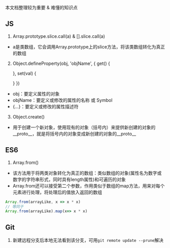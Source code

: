本文档整理较为重要 & 难懂的知识点

## JS

1. Array.prototype.slice.call(a) & [].slice.call(a)
- a是类数组，它会调用Array.prototype上的slice方法，将该类数组转化为真正的数组

2. Object.defineProperty(obj, 'objName', {
    get() {
    
    },
    set(val) {

    }
   })
- obj：要定义属性的对象
- objName：要定义或修改的属性的名称 或 Symbol
- {...}：要定义或修改的属性描述符

3. Object.create()
- 用于创建一个新对象，使用现有的对象（括号内）来提供新创建的对象的__proto__，就是将括号内的对象变成新创建的对象的__proto__

## ES6

1. Array.from()
- 该方法用于将两类对象转化为真正的数组：类似数组的对象(属性名为数字或数字的字符串形式，同时具有length属性)和可遍历的对象
- Array.from还可以接受第二个参数，作用类似于数组的map方法，用来对每个元素进行处理，将处理后的值放入返回的数组
```javascript
Array.from(arrayLike, x => x * x)
// 等同于
Array.from(arrayLike).map(x=> x * x)
```

## Git
1. 新建远程分支后本地无法看到该分支，可用`git remote update --prune`解决
